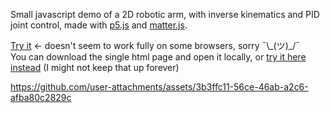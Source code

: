 Small javascript demo of a 2D robotic arm, with inverse kinematics and PID joint control, made with [p5.js](https://p5js.org/) and [matter.js](https://brm.io/matter-js/).

[Try it](https://htmlpreview.github.io/?https://github.com/m3at/tiny_projects/blob/main/20250130-js-robot-arm/index_minified.html)  ← doesn't seem to work fully on some browsers, sorry ¯\\\_(ツ)\_/¯  
You can download the single html page and open it locally, or [try it here instead](http://tmpdemo2.paulw.tokyo/) (I might not keep that up forever)


https://github.com/user-attachments/assets/3b3ffc11-56ce-46ab-a2c6-afba80c2829c

